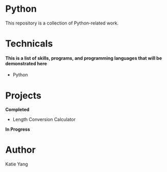 # Python
This repository is a collection of Python-related work.

# Technicals
#### This is a list of skills, programs, and programming languages that will be demonstrated here
* Python

# Projects
**Completed**
* Length Conversion Calculator

**In Progress**


# Author
Katie Yang

